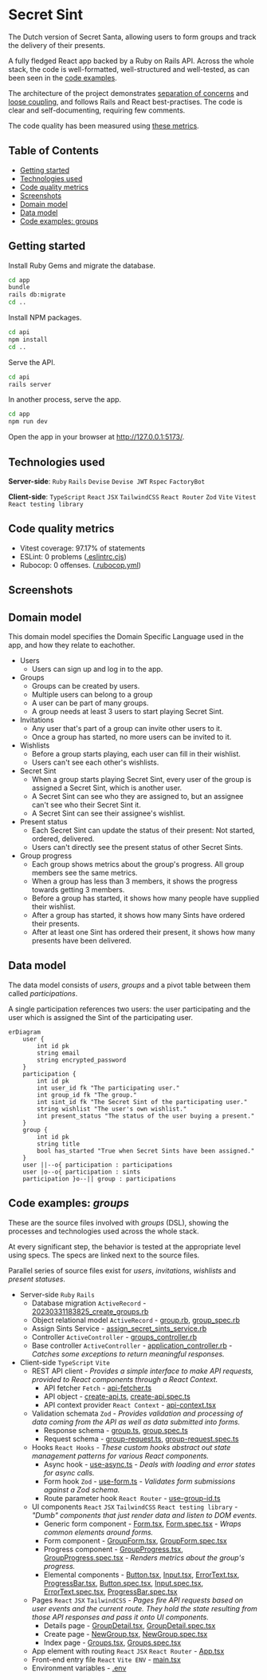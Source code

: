 # Secret Sint

The Dutch version of Secret Santa, allowing users to form groups and track the delivery of their presents.

A fully fledged React app backed by a Ruby on Rails API.
Across the whole stack, the code is well-formatted, well-structured and well-tested, as can been seen in the [code examples](#code-examples-groups).

The architecture of the project demonstrates 
[separation of concerns](https://en.wikipedia.org/wiki/Separation_of_concerns) and
[loose coupling](https://en.wikipedia.org/wiki/Loose_coupling), 
and follows Rails and React best-practises. The code is clear and self-documenting, requiring few comments.

The code quality has been measured using [these metrics](#code-quality-metrics).

## Table of Contents
- [Getting started](#getting-started)
- [Technologies used](#technologies-used)
- [Code quality metrics](#code-quality-metrics)
- [Screenshots](#screenshots)
- [Domain model](#domain-model)
- [Data model](#data-model)
- [Code examples: groups](#code-examples-groups)

## Getting started

Install Ruby Gems and migrate the database.

```bash
cd app
bundle
rails db:migrate
cd ..
```

Install NPM packages.

```bash
cd api
npm install
cd ..
```

Serve the API.

```bash
cd api
rails server
```

In another process, serve the app.

```bash
cd app
npm run dev
```

Open the app in your browser at http://127.0.0.1:5173/.

## Technologies used

**Server-side**: `Ruby` `Rails` `Devise` `Devise JWT` `Rspec` `FactoryBot`

**Client-side**: `TypeScript` `React` `JSX` `TailwindCSS` `React Router` `Zod` `Vite` `Vitest` `React testing library`

## Code quality metrics
- Vitest coverage: 97.17% of statements
- ESLint: 0 problems ([.eslintrc.cjs](app/.eslintrc.cjs))
- Rubocop: 0 offenses. ([.rubocop.yml](api/.rubocop.yml))

## Screenshots

## Domain model

This domain model specifies the Domain Specific Language used in the app, and how they relate to eachother.

- Users
  - Users can sign up and log in to the app.
- Groups
  - Groups can be created by users.
  - Multiple users can belong to a group
  - A user can be part of many groups.
  - A group needs at least 3 users to start playing Secret Sint.
- Invitations
  - Any user that's part of a group can invite other users to it.
  - Once a group has started, no more users can be invited to it.
- Wishlists
  - Before a group starts playing, each user can fill in their wishlist.
  - Users can't see each other's wishlists.
- Secret Sint
  - When a group starts playing Secret Sint, every user of the group is assigned a Secret Sint, which is another user.
  - A Secret Sint can see who they are assigned to, but an assignee can't see who their Secret Sint it.
  - A Secret Sint can see their assignee's wishlist.
- Present status
  - Each Secret Sint can update the status of their present: Not started, ordered, delivered.
  - Users can't directly see the present status of other Secret Sints. 
- Group progress
  - Each group shows metrics about the group's progress. All group members see the same metrics.
  - When a group has less than 3 members, it shows the progress towards getting 3 members.
  - Before a group has started, it shows how many people have supplied their wishlist.
  - After a group has started, it shows how many Sints have ordered their presents.
  - After at least one Sint has ordered their present, it shows how many presents have been delivered.

## Data model

The data model consists of *users*, *groups* and a pivot table between them called *participations*.

A single participation references two users: the user participating and the user which is assigned the Sint of the participating user.

```mermaid
erDiagram
    user {
        int id pk
        string email
        string encrypted_password
    }
    participation {
        int id pk
        int user_id fk "The participating user."
        int group_id fk "The group."
        int sint_id fk "The Secret Sint of the participating user."
        string wishlist "The user's own wishlist."
        int present_status "The status of the user buying a present."
    }
    group {
        int id pk
        string title
        bool has_started "True when Secret Sints have been assigned."
    }
    user ||--o{ participation : participations
    user |o--o{ participation : sints
    participation }o--|| group : participations
```

## Code examples: *groups*

These are the source files involved with *groups* (DSL),
showing the processes and technologies used across the whole stack.

At every significant step, the behavior is tested at the appropriate level using specs. The specs are linked next to the source files.

Parallel series of source files exist for *users*, *invitations*, *wishlists* and *present statuses*.

- Server-side `Ruby` `Rails`
  - Database migration `ActiveRecord` - [20230331183825_create_groups.rb](api/db/migrate/20230331183825_create_groups.rb)
  - Object relational model `ActiveRecord` - [group.rb](api/app/models/group.rb), [group_spec.rb](api/spec/models/group_spec.rb)
  - Assign Sints Service - [assign_secret_sints_service.rb](api/app/services/assign_secret_sints_service.rb)
  - Controller `ActiveController` - [groups_controller.rb](api/app/controllers/groups_controller.rb)
  - Base controller `ActiveController` - [application_controller.rb](api/app/controllers/application_controller.rb) -
    *Catches some exceptions to return meaningful responses.*
- Client-side `TypeScript` `Vite`
  - REST API client - 
    *Provides a simple interface to make API requests, provided to React components through a React Context.*
    - API fetcher `Fetch` - [api-fetcher.ts](app/src/api/api-fetcher.ts)
    - API object - [create-api.ts](app/src/api/create-api.ts), [create-api.spec.ts](app/src/api/create-api.spec.ts)
    - API context provider `React Context` - [api-context.tsx](app/src/contexts/api-context.tsx)
  - Validation schemata `Zod` -
    *Provides validation and processing of data coming from the API as well as data submitted into forms.*
    - Response schema -  [group.ts](app/src/schemata/group.ts), [group.spec.ts](app/src/schemata/group.spec.ts)
    - Request schema - [group-request.ts](app/src/schemata/group-request.ts), [group-request.spec.ts](app/src/schemata/group-request.spec.ts)
  - Hooks `React Hooks` - *These custom hooks abstract out state management patterns for various React components.*
    - Async hook - [use-async.ts](app/src/hooks/use-async.ts) - *Deals with loading and error states for async calls.*
    - Form hook `Zod` - [use-form.ts](app/src/hooks/use-form.ts) - *Validates form submissions against a Zod schema.*
    - Route parameter hook `React Router` - [use-group-id.ts](app/src/hooks/use-group-id.ts)
  - UI components `React` `JSX` `TailwindCSS` `React testing library` -
    *"Dumb" components that just render data and listen to DOM events.*
    - Generic form component - [Form.tsx](app/src/components/Form.tsx), [Form.spec.tsx](app/src/components/Form.tsx) - *Wraps common elements around forms.* 
    - Form component - [GroupForm.tsx](app/src/components/GroupForm.tsx), [GroupForm.spec.tsx](app/src/components/GroupForm.spec.tsx)
    - Progress component - [GroupProgress.tsx](app/src/components/GroupProgress.tsx),
      [GroupProgress.spec.tsx](app/src/components/GroupProgress.spec.tsx) - *Renders metrics about the group's progress.*
    - Elemental components - [Button.tsx](app/src/components/Button.tsx),
      [Input.tsx](app/src/components/Input.tsx),
      [ErrorText.tsx](app/src/components/ErrorText.tsx),
      [ProgressBar.tsx](app/src/components/ProgressBar.tsx),
      [Button.spec.tsx](app/src/components/Button.spec.tsx),
      [Input.spec.tsx](app/src/components/Input.spec.tsx),
      [ErrorText.spec.tsx](app/src/components/ErrorText.spec.tsx),
      [ProgressBar.spec.tsx](app/src/components/ProgressBar.spec.tsx)
  - Pages `React` `JSX` `TailwindCSS` -
    *Pages fire API requests based on user events and the current route. They hold the state resulting from those API responses and pass it onto UI components.*
    - Details page - [GroupDetail.tsx](app/src/pages/GroupDetail.tsx), [GroupDetail.spec.tsx](app/src/pages/GroupDetail.spec.tsx)
    - Create page - [NewGroup.tsx](app/src/pages/NewGroup.tsx), [NewGroup.spec.tsx](app/src/pages/NewGroup.spec.tsx)
    - Index page - [Groups.tsx](app/src/pages/Groups.tsx), [Groups.spec.tsx](app/src/pages/Groups.spec.tsx)
  - App element with routing `React` `JSX` `React Router` - [App.tsx](app/src/App.tsx)
  - Front-end entry file `React` `Vite ENV` -  [main.tsx](app/src/main.tsx)
  - Environment variables - [.env](app/.env)
